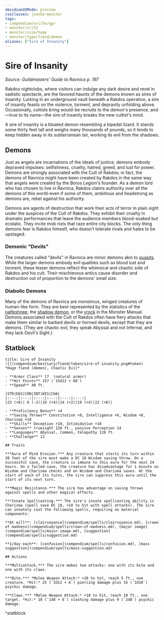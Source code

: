 ```yaml
---
obsidianUIMode: preview
cssclasses: json5e-monster
tags:
- compendium/src/5e/ggr
- monster/cr/12
- monster/size/huge
- monster/type/fiend/demon
aliases: ["Sire of Insanity"]
---
```

# Sire of Insanity
*Source: Guildmasters' Guide to Ravnica p. 197*  

Rakdos nightclubs, where visitors can indulge any dark desire and revel in sadistic spectacle, are the favored haunts of the demons known as sires of insanity. Lurking in an underground vault beneath a Rakdos operation, a sire of insanity feasts on the violence, torment, and depravity unfolding above. Occasionally, cultists bring would-be recruits to the demon's presence, and—true to its name—the sire of insanity breaks the new cultist's mind.

A sire of insanity is a bloated demon resembling a bipedal lizard. It stands some thirty feet tall and weighs many thousands of pounds, so it tends to keep hidden away in its subterranean lair, working its evil from the shadows.

## Demons

Just as angels are incarnations of the ideals of justice, demons embody depraved impulses: selfishness, cruelty, hatred, greed, and lust for power. Demons are strongly associated with the Cult of Rakdos; in fact, the demons of Ravnica might have been created by Rakdos in the same way that angels were created by the Boros Legion's founder. As a demon lord who has chosen to live in Ravnica, Rakdos claims authority over all the demons of this world-even if some of them, ambitious and headstrong as demons are, rebel against his authority.

Demons are agents of destruction that work their acts of terror in plain sight under the auspices of the Cult of Rakdos. They exhibit their cruelty in dramatic performances that leave the audience members blood-soaked but ecstatic. They incite mob riots that raze entire city blocks. The only thing demons fear is Rakdos himself, who doesn't tolerate rivals and hates to be upstaged.

### Demonic "Devils"

The creatures called "devils" in Ravnica are minor demons akin to [quasits](compendium/bestiary/fiend/quasit.md). While the larger demons embody evil qualities such as blood lust and torment, these lesser demons reflect the whimsical and chaotic side of Rakdos and his cult. Their mischievous antics cause disorder and destruction out of proportion to the demons' small size.

### Diabolic Demons

Many of the demons of Ravnica are monstrous, winged creatures of human-like form. They are best represented by the statistics of the [nalfeshnee](compendium/bestiary/fiend/nalfeshnee.md), the [shadow demon](compendium/bestiary/fiend/shadow-demon.md), or the [vrock](compendium/bestiary/fiend/vrock.md) in the Monster Manual. Demons associated with the Cult of Rakdos often have fiery attacks that make them similar to barbed devils or horned devils, except that they are demons. (They are chaotic evil, they speak Abyssal and not Infernal, and they lack Devil's Sight.)

## Statblock

```ad-statblock
title: Sire of Insanity
![](compendium/bestiary/fiend/token/sire-of-insanity.png#token)
*Huge fiend (demon), Chaotic Evil*

- **Armor Class** 17  (natural armor)
- **Hit Points** 157 (`15d12 + 60`)
- **Speed** 40 ft.

|STR|DEX|CON|INT|WIS|CHA|
|:---:|:---:|:---:|:---:|:---:|:---:|
|23 (+6)| 6 (-2)|19 (+4)|14 (+2)|19 (+4)|22 (+6)|

- **Proficiency Bonus** +4
- **Saving Throws** Constitution +8, Intelligence +6, Wisdom +8, Charisma +10
- **Skills** Deception +10, Intimidation +10
- **Senses** truesight 120 ft., passive Perception 14
- **Languages** Abyssal, Common, telepathy 120 ft.
- **Challenge** 12

## Traits

***Aura of Mind Erosion.*** Any creature that starts its turn within 30 feet of the sire must make a DC 18 Wisdom saving throw. On a successful save, the creature is immune to this aura for the next 24 hours. On a failed save, the creature has disadvantage for 1 minute on Wisdom and Charisma checks and on Wisdom and Charisma saves. At the start of each of its turns, the sire can suppress this aura until the start of its next turn.

***Magic Resistance.*** The sire has advantage on saving throws against spells and other magical effects.

***Innate Spellcasting.*** The sire's innate spellcasting ability is Charisma (spell save DC 18, +10 to hit with spell attacks). The sire can innately cast the following spells, requiring no material components:

**At will**: [clairvoyance](compendium/spells/clairvoyance.md), [crown of madness](compendium/spells/crown-of-madness.md), [major image](compendium/spells/major-image.md), [suggestion](compendium/spells/suggestion.md)

**1/day each**: [confusion](compendium/spells/confusion.md), [mass suggestion](compendium/spells/mass-suggestion.md)

## Actions

***Multiattack.*** The sire makes two attacks: one with its bite and one with its claws.

***Bite.*** *Melee Weapon Attack:* +10 to hit, reach 5 ft., one creature. *Hit:* 25 (`3d12 + 6`) piercing damage plus 16 (`3d10`) psychic damage.

***Claws.*** *Melee Weapon Attack:* +10 to hit, reach 10 ft., one target. *Hit:* 10 (`1d8 + 6`) slashing damage plus 9 (`2d8`) psychic damage.
```
^statblock